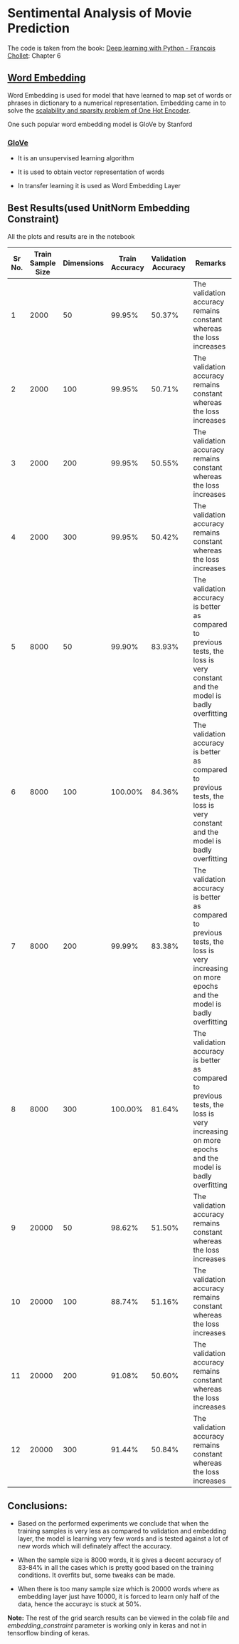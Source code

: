 # Sentimental Analysis of Movie Prediction

The code is taken from the book: [Deep learning with Python - Francois Chollet](http://faculty.neu.edu.cn/yury/AAI/Textbook/Deep%20Learning%20with%20Python.pdf): Chapter 6

## [Word Embedding](https://towardsdatascience.com/what-the-heck-is-word-embedding-b30f67f01c81)

Word Embedding is used for model that have learned to map set of words or phrases in dictionary to a numerical representation. Embedding came in to solve the [scalability and sparsity problem of One Hot Encoder](https://www.quora.com/What-are-the-main-issues-with-using-one-hot-encoding). 

One such popular word embedding model is GloVe by Stanford

### [GloVe](https://nlp.stanford.edu/projects/glove/)

* It is an unsupervised learning algorithm 

* It is used to obtain vector representation of words

* In transfer learning it is used as Word Embedding Layer

## Best Results(used UnitNorm Embedding Constraint)

All the plots and results are in the notebook

| Sr No. | Train Sample Size | Dimensions | Train Accuracy | Validation Accuracy | Remarks |
| --- | --- | --- | ---| --- | --- |
| 1 | 2000 | 50 | 99.95% | 50.37% | The validation accuracy remains constant whereas the loss increases |
| 2 | 2000 | 100 | 99.95% | 50.71% | The validation accuracy remains constant whereas the loss increases |
| 3 | 2000 | 200 | 99.95% | 50.55% | The validation accuracy remains constant whereas the loss increases |
| 4 | 2000 | 300 | 99.95% | 50.42% | The validation accuracy remains constant whereas the loss increases |
| 5 | 8000 | 50 | 99.90% | 83.93% | The validation accuracy is better as compared to previous tests, the loss is very constant and the model is badly overfitting|
| 6 | 8000 | 100 | 100.00% | 84.36% | The validation accuracy is better as compared to previous tests, the loss is very constant and the model is badly overfitting |
| 7 | 8000 | 200 | 99.99% | 83.38% | The validation accuracy is better as compared to previous tests, the loss is very increasing on more epochs and the model is badly overfitting |
| 8 | 8000 | 300 | 100.00% | 81.64% | The validation accuracy is better as compared to previous tests, the loss is very increasing on more epochs and the model is badly overfitting |
| 9 | 20000 | 50 | 98.62% | 51.50% | The validation accuracy remains constant whereas the loss increases |
| 10 | 20000 | 100 | 88.74% | 51.16% | The validation accuracy remains constant whereas the loss increases |
| 11 | 20000 | 200 | 91.08% | 50.60% | The validation accuracy remains constant whereas the loss increases |
| 12 | 20000 | 300 | 91.44% | 50.84% | The validation accuracy remains constant whereas the loss increases |

## Conclusions:

* Based on the performed experiments we conclude that when the training samples is very less as compared to validation and embedding layer, the model is learning very few words and is tested against a lot of new words which will definately affect the accuracy.

* When the sample size is 8000 words, it is gives a decent accuracy of 83-84% in all the cases which is pretty good based on the training conditions. It overfits but, some tweaks can be made.

* When there is too many sample size which is 20000 words where as embedding layer just have 10000, it is forced to learn only half of the data, hence the accurayc is stuck at 50%. 

**Note:** The rest of the grid search results can be viewed in the colab file and *embedding_constraint* parameter is working only in keras and not in tensorflow binding of keras.
